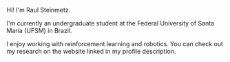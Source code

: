 Hi! I'm Raul Steinmetz.

I'm currently an undergraduate student at the Federal University of Santa Maria (UFSM) in Brazil.

I enjoy working with reinforcement learning and robotics. You can check out my research on the website linked in my profile description.
